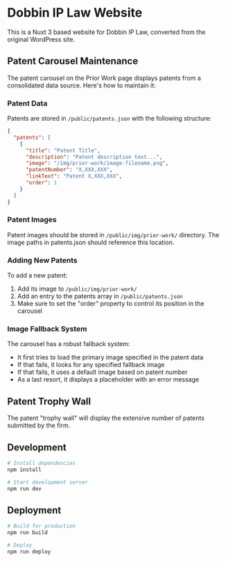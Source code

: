 # Dobbin IP Law Website

This is a Nuxt 3 based website for Dobbin IP Law, converted from the original WordPress site.

## Patent Carousel Maintenance

The patent carousel on the Prior Work page displays patents from a consolidated data source. Here's how to maintain it:

### Patent Data

Patents are stored in `/public/patents.json` with the following structure:

```json
{
  "patents": [
    {
      "title": "Patent Title",
      "description": "Patent description text...",
      "image": "/img/prior-work/image-filename.png",
      "patentNumber": "X,XXX,XXX",
      "linkText": "Patent X,XXX,XXX",
      "order": 1
    }
  ]
}
```

### Patent Images

Patent images should be stored in `/public/img/prior-work/` directory. The image paths in patents.json should reference this location.

### Adding New Patents

To add a new patent:
1. Add its image to `/public/img/prior-work/`
2. Add an entry to the patents array in `/public/patents.json`
3. Make sure to set the "order" property to control its position in the carousel

### Image Fallback System

The carousel has a robust fallback system:
- It first tries to load the primary image specified in the patent data
- If that fails, it looks for any specified fallback image
- If that fails, it uses a default image based on patent number
- As a last resort, it displays a placeholder with an error message

## Patent Trophy Wall

The patent "trophy wall" will display the extensive number of patents submitted by the firm.

## Development

```bash
# Install dependencies
npm install

# Start development server
npm run dev
```

## Deployment

```bash
# Build for production
npm run build

# Deploy
npm run deploy
```
